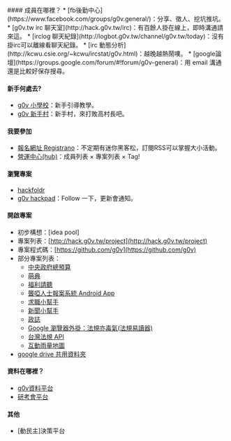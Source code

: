 <br />
#### 成員在哪裡？
* [fb後勤中心](https://www.facebook.com/groups/g0v.general/)：分享、徵人、挖坑推坑。
* [g0v.tw irc 聊天室](http://hack.g0v.tw/irc)：有百餘人掛在線上，即時溝通請來這。
 * [irclog 聊天紀錄](http://logbot.g0v.tw/channel/g0v.tw/today)：沒有掛irc可以離線看聊天紀錄。
 * [irc 動態分析](http://kcwu.csie.org/~kcwu/ircstat/g0v.html)：越晚越熱鬧噢。
* [google論壇](https://groups.google.com/forum/#!forum/g0v-general)：用 email 溝通還是比較好保存搜尋。

#### 新手何處去?
* [g0v 小學校](http://g0v.github.io/leve1up/)：新手引導教學。
* [g0v 新手村](http://g0v.github.io/g0village-8bit/)：新手村，來打敗高村長吧。


#### 我要參加
* [報名網址 Registrano](http://registrano.com/group/g0v-tw)：不定期有迷你黑客松，訂閱RSS可以掌握大小活動。
* [營運中心(hub)](http://hack.g0v.tw/people)：成員列表 &times; 專案列表 &times; Tag!

#### 瀏覽專案
* [hackfoldr](http://hack.g0v.tw)
* [g0v hackpad](https://g0v.hackpad.tw/)：Follow 一下，更新會通知。

#### 開啟專案
* 初步構想：[idea pool]
* 專案列表：[http://hack.g0v.tw/project](http://hack.g0v.tw/project)
* 專案程式碼：[https://github.com/g0v](https://github.com/g0v)
* 部分專案列表：
  * [中央政府總預算](http://budget.g0v.tw/) 
  * [萌典](https://www.moedict.tw/)
  * [福利請聽](http://listening.g0v.tw/)
  * [聾啞人士報案系統 Android App](https://github.com/cy-project/iHelp-android)
  * [求職小幫手](http://jobhelper.g0v.ronny.tw/)
  * [新聞小幫手](http://newshelper.g0v.tw/)
  * [政誌](http://fact.g0v.tw/)
  * [Google 瀏覽器外掛：法規亦毒氣(法規易讀器)](http://blog.g0v.tw/post/58402599490)
  * [台灣法規 API](http://laweasyread.herokuapp.com/)
  * [互動雨量地圖](http://blog.g0v.tw/post/58926604497)
* [google drive 共用資料夾](https://docs.google.com/folder/d/0B0NsS2a-Qx8ZN19uV1p6YWd6TXc/edit)

#### 資料在哪裡？
* [g0v資料平台](http://data.g0v.tw)
* [研考會平台](http://data.gov.tw/)

#### 其他
* [動民主]決策平台


